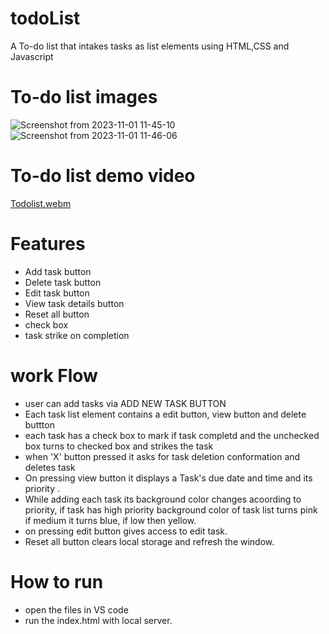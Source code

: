 # todoList
A To-do list that intakes tasks as list elements using HTML,CSS and Javascript

# To-do list images
![Screenshot from 2023-11-01 11-45-10](https://github.com/P00-JA/todo-list/assets/148937443/80fcfb20-174d-40c7-a620-aa3f98dbf416)
![Screenshot from 2023-11-01 11-46-06](https://github.com/P00-JA/todo-list/assets/148937443/9863c029-ccc3-4147-988b-fd4259625877)


# To-do list demo video
[Todolist.webm](https://github.com/P00-JA/todo-list/assets/148937443/2397e06d-1984-4bc7-b5f7-05754e83de62)


# Features
 - Add task button
 - Delete task button
 - Edit task button
 - View task details button
 - Reset all button
 - check box
 - task strike on completion
# work Flow
 - user can add tasks via ADD NEW TASK BUTTON
 - Each task list element contains a edit button, view button and delete buttton
 - each task has a check box to mark if task completd and the unchecked box turns to checked box and strikes the task
 - when 'X' button pressed it asks for task deletion conformation and deletes task
 - On pressing view button it displays a Task's due date and time and its priority .
 - While adding each task its background color changes acoording to priority, if task has high priority background color of task list turns pink if medium it turns blue, if low then yellow.
 - on pressing edit button gives access to edit task.
 - Reset all button clears local storage and refresh the window.
# How to run
- open the files in VS code
- run the index.html with local server.
